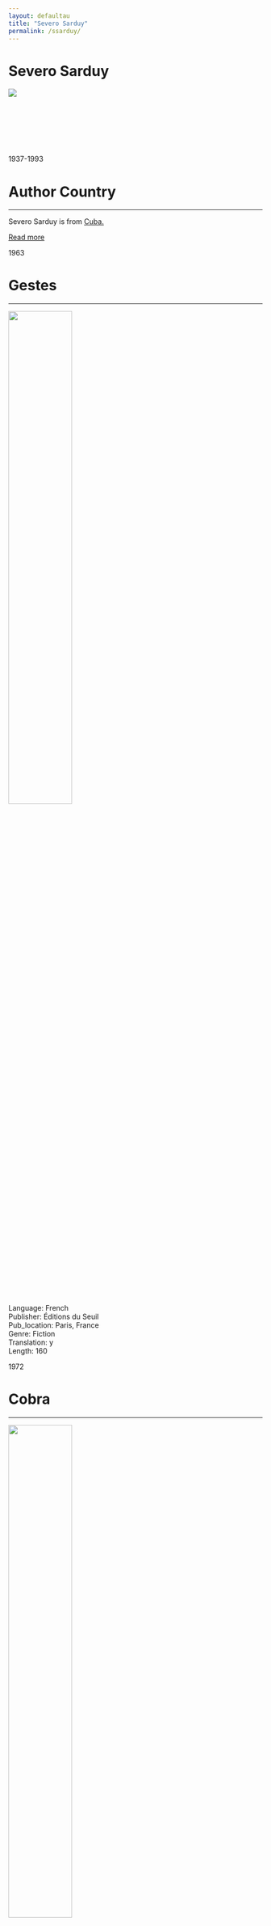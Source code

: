 ```yaml
---
layout: defaultau
title: "Severo Sarduy"
permalink: /ssarduy/
---
```

<!-- partial:index.partial.html -->
<div class="content">
    <h1>Severo Sarduy</h1>
    <div class="quote">
        <div><img src="https://upload.wikimedia.org/wikipedia/commons/thumb/d/de/Severo_Sarduy.jpg/330px-Severo_Sarduy.jpg" class="logo"></div>
    </div>
    <div class="timeline">
        <div style="padding-bottom:100px;"></div>
        <div class="block">
            <div class="date right"><p class="right">1937-1993</p></div>
            <div class="dot"></div>
            <div class="left first">
            <div class="author_country">
                <h1>Author Country</h1><hr>
          <div class="aclocation">   <p>Severo Sarduy is from <a href="{{ site.baseurl }}/14">Cuba.</a></p></div>
                <div class="acreadmore"><a href="https://en.wikipedia.org/wiki/Severo_Sarduy" target="_blank">Read more</a></div>
            </div>
            </div>
        </div>
        <div class="block">
            <div class="date left"><p class="left">1963</p></div>
            <div class="dot"></div>
            <div class="right">
                <h1>Gestes</h1><hr>
                <p><img src="https://images-na.ssl-images-amazon.com/images/I/61BmG8iIXYL.jpg" height="50%" width = "50%"></p>
                <p>
                Language: French<br/>
                Publisher: Éditions du Seuil<br/>
                Pub_location: Paris, France<br/>
                Genre: Fiction<br/>
                Translation: y<br/>
                Length: 160</p>
            </div>
        </div>
        <div class="block">
            <div class="date right"><p class="right">1972</p></div>
            <div class="dot"></div>
            <div class="left hide">
                <h1>Cobra</h1><hr>
                <p><img src="https://i.gr-assets.com/images/S/compressed.photo.goodreads.com/books/1579080080l/50493709._SY475_.jpg" height="50%" width = "50%"></p>
                <p>Language: French<br/>
                Publisher: Éditions du Seuil<br/>
                Pub_location: Paris, France<br/>
                Genre: Fiction<br/>
                Translation: y<br/>
                Length: 160</p>
            </div>
        </div>
        <div class="block">
            <div class="date right"><p class="right">1974</p></div>
            <div class="dot"></div>
            <div class="left hide">
                <h1>Big-Bang</h1><hr>
                <p><img src="http://www.agenciabalcells.com/fileadmin/_processed_/csm_big_bang_073e32de3a.jpg" height="50%" width = "50%"></p>
                <p>Language: Spanish<br/>
                Publisher: Tusquets Editores S.A.<br/>
                Pub_location: Barcelona, Spain<br/>
                Genre: Poetry<br/>
                Length: 114</p>
            </div>
        </div>
        <div style="padding-bottom:100px;"></div>
    </div>
  <!-- partial -->
<script src='https://cdnjs.cloudflare.com/ajax/libs/jquery/3.1.1/jquery.min.js'></script><script  src="{{ site.baseurl }}/assets/js/authorscript.js"></script>
